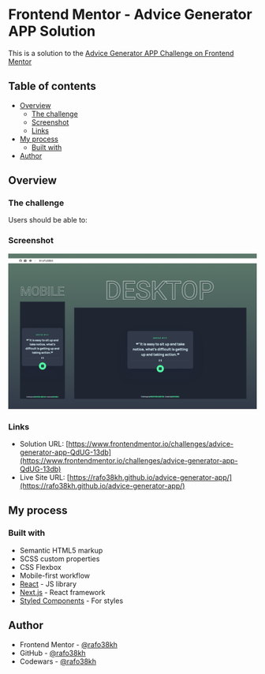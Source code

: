 # Frontend Mentor - Advice Generator APP Solution

This is a solution to the [Advice Generator APP Challenge on Frontend Mentor](https://www.frontendmentor.io/challenges/advice-generator-app-QdUG-13db)

## Table of contents

- [Overview](#overview)
  - [The challenge](#the-challenge)
  - [Screenshot](#screenshot)
  - [Links](#links)
- [My process](#my-process)
  - [Built with](#built-with)
- [Author](#author)

## Overview

### The challenge

Users should be able to:

### Screenshot

![screenshot](./src/images/screenshot.png)

### Links

- Solution URL: [https://www.frontendmentor.io/challenges/advice-generator-app-QdUG-13db](https://www.frontendmentor.io/challenges/advice-generator-app-QdUG-13db)
- Live Site URL: [https://rafo38kh.github.io/advice-generator-app/](https://rafo38kh.github.io/advice-generator-app/)

## My process

### Built with

- Semantic HTML5 markup
- SCSS custom properties
- CSS Flexbox
- Mobile-first workflow
- [React](https://reactjs.org/) - JS library
- [Next.js](https://nextjs.org/) - React framework
- [Styled Components](https://styled-components.com/) - For styles

## Author

- Frontend Mentor - [@rafo38kh](https://www.frontendmentor.io/profile/rafo38kh)
- GitHub - [@rafo38kh](https://github.com/rafo38kh)
- Codewars - [@rafo38kh](https://www.codewars.com/users/rafo38kh)
